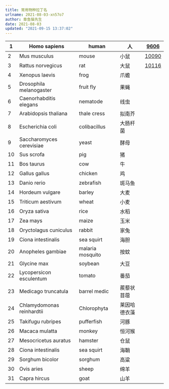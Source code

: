 ```yaml
---
title: 常用物种拉丁名
urlname: 2021-08-03-xn57o7
author: 章鱼猫先生
date: 2021-08-03
updated: "2021-09-15 13:37:02"
---
```


| 1   | Homo sapiens              | human            | 人           | [9606](https://www.ncbi.nlm.nih.gov/Taxonomy/Browser/wwwtax.cgi?id=9606)   |
| --- | ------------------------- | ---------------- | ------------ | -------------------------------------------------------------------------- |
| 2   | Mus musculus              | mouse            | 小鼠         | [10090](https://www.ncbi.nlm.nih.gov/Taxonomy/Browser/wwwtax.cgi?id=10090) |
| 3   | Rattus norvegicus         | rat              | 大鼠         | [10116](https://www.ncbi.nlm.nih.gov/Taxonomy/Browser/wwwtax.cgi?id=10116) |
| 4   | Xenopus laevis            | frog             | 爪蟾         |                                                                            |
| 5   | Drosophila melanogaster   | fruit fly        | 果蝇         |                                                                            |
| 6   | Caenorhabditis elegans    | nematode         | 线虫         |                                                                            |
| 7   | Arabidopsis thaliana      | thale cress      | 拟南芥       |                                                                            |
| 8   | Escherichia coli          | colibacillus     | 大肠杆菌     |                                                                            |
| 9   | Saccharomyces cerevisiae  | yeast            | 酵母         |                                                                            |
| 10  | Sus scrofa                | pig              | 猪           |                                                                            |
| 11  | Bos taurus                | cow              | 牛           |                                                                            |
| 12  | Gallus gallus             | chicken          | 鸡           |                                                                            |
| 13  | Danio rerio               | zebrafish        | 斑马鱼       |                                                                            |
| 14  | Hordeum vulgare           | barley           | 大麦         |                                                                            |
| 15  | Triticum aestivum         | wheat            | 小麦         |                                                                            |
| 16  | Oryza sativa              | rice             | 水稻         |                                                                            |
| 17  | Zea mays                  | maize            | 玉米         |                                                                            |
| 18  | Oryctolagus cuniculus     | rabbit           | 家兔         |                                                                            |
| 19  | Ciona intestinalis        | sea squirt       | 海胆         |                                                                            |
| 20  | Anopheles gambiae         | malaria mosquito | 按蚊         |                                                                            |
| 21  | Glycine max               | soybean          | 大豆         |                                                                            |
| 22  | Lycopersicon esculentum   | tomato           | 番茄         |                                                                            |
| 23  | Medicago truncatula       | barrel medic     | 蒺藜状苜蓿   |                                                                            |
| 24  | Chlamydomonas reinhardtii | Chlorophyta      | 莱因哈德衣藻 |                                                                            |
| 25  | Takifugu rubripes         | pufferfish       | 河豚         |                                                                            |
| 26  | Macaca mulatta            | monkey           | 恒河猴       |                                                                            |
| 27  | Mesocricetus auratus      | hamster          | 仓鼠         |                                                                            |
| 28  | Ciona intestinalis        | sea squirt       | 海鞘         |                                                                            |
| 29  | Sorghum bicolor           | sorghum          | 高粱         |                                                                            |
| 30  | Ovis aries                | sheep            | 绵羊         |                                                                            |
| 31  | Capra hircus              | goat             | 山羊         |                                                                            |
